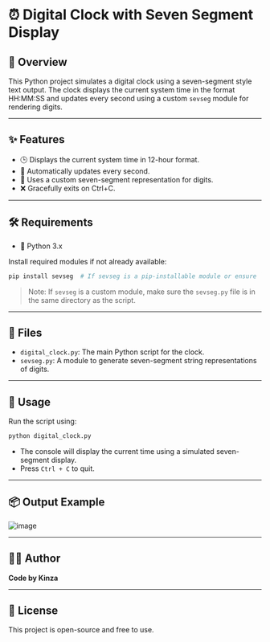 # ⏰ Digital Clock with Seven Segment Display

## 📝 Overview

This Python project simulates a digital clock using a seven-segment style text output. The clock displays the current system time in the format HH:MM:SS and updates every second using a custom `sevseg` module for rendering digits.

---

## ✨ Features

- 🕒 Displays the current system time in 12-hour format.
- 🔁 Automatically updates every second.
- 🔢 Uses a custom seven-segment representation for digits.
- ❌ Gracefully exits on Ctrl+C.

---

## 🛠️ Requirements

- 🐍 Python 3.x

Install required modules if not already available:

```bash
pip install sevseg  # If sevseg is a pip-installable module or ensure `sevseg.py` is in the same directory
```

> Note: If `sevseg` is a custom module, make sure the `sevseg.py` file is in the same directory as the script.

---

## 📂 Files

- `digital_clock.py`: The main Python script for the clock.
- `sevseg.py`: A module to generate seven-segment string representations of digits.

---

## 🚀 Usage

Run the script using:

```bash
python digital_clock.py
```

- The console will display the current time using a simulated seven-segment display.
- Press `Ctrl + C` to quit.

---

## 📦 Output Example

![image](https://github.com/user-attachments/assets/7854c984-acf6-41b9-9a67-176a66bdc741)

---

## 👩‍💻 Author

**Code by Kinza**

---

## 📜 License

This project is open-source and free to use.
